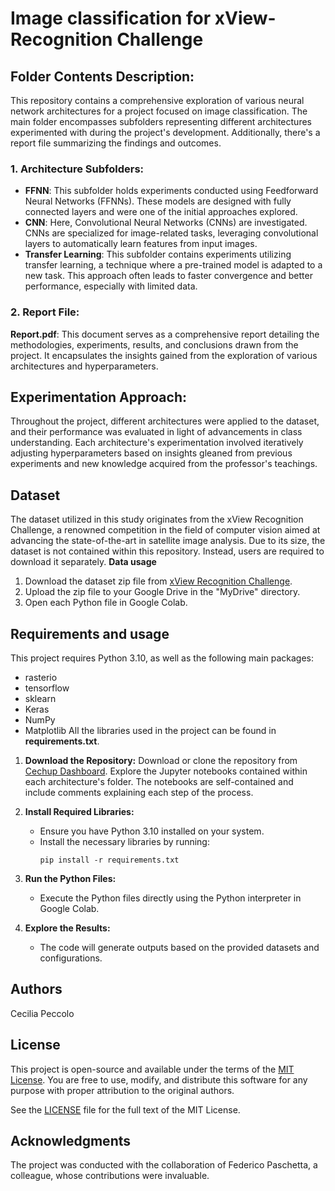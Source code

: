 # Image classification for xView-Recognition Challenge
## Folder Contents Description:
This repository contains a comprehensive exploration of various neural network architectures for a project focused on image classification. The main folder encompasses subfolders representing different architectures experimented with during the project's development. Additionally, there's a report file summarizing the findings and outcomes.

### 1. Architecture Subfolders:
- **FFNN**: This subfolder holds experiments conducted using Feedforward Neural Networks (FFNNs). These models are designed with fully connected layers and were one of the initial approaches explored.
- **CNN**: Here, Convolutional Neural Networks (CNNs) are investigated. CNNs are specialized for image-related tasks, leveraging convolutional layers to automatically learn features from input images.
- **Transfer Learning**: This subfolder contains experiments utilizing transfer learning, a technique where a pre-trained model is adapted to a new task. This approach often leads to faster convergence and better performance, especially with limited data.
### 2. Report File:
**Report.pdf**: This document serves as a comprehensive report detailing the methodologies, experiments, results, and conclusions drawn from the project. It encapsulates the insights gained from the exploration of various architectures and hyperparameters.


## Experimentation Approach:
Throughout the project, different architectures were applied to the dataset, and their performance was evaluated in light of advancements in class understanding. Each architecture's experimentation involved iteratively adjusting hyperparameters based on insights gleaned from previous experiments and new knowledge acquired from the professor's teachings.

## Dataset
The dataset utilized in this study originates from the xView Recognition Challenge, a renowned competition in the field of computer vision aimed at advancing the state-of-the-art in satellite image analysis. Due to its size, the dataset is not contained within this repository. Instead, users are required to download it separately.
**Data usage**
1. Download the dataset zip file from [xView Recognition Challenge](http://xviewdataset.org/#dataset).
2. Upload the zip file to your Google Drive in the "MyDrive" directory.
3. Open each Python file in Google Colab.

## Requirements and usage
This project requires Python 3.10, as well as the following main packages:
- rasterio
- tensorflow
- sklearn
- Keras
- NumPy
- Matplotlib
All the libraries used in the project can be found in **requirements.txt**.

1. **Download the Repository:**
Download or clone the repository from [Cechup Dashboard](https://github.com/cechup/-Image-classification-for-xView-Recognition-Challenge). Explore the Jupyter notebooks contained within each architecture's folder. The notebooks are self-contained and include comments explaining each step of the process.

2. **Install Required Libraries:**
   - Ensure you have Python 3.10 installed on your system.
   - Install the necessary libraries by running:
     ```
     pip install -r requirements.txt
     ```

3. **Run the Python Files:**
   - Execute the Python files directly using the Python interpreter in Google Colab.

4. **Explore the Results:**
   - The code will generate outputs based on the provided datasets and configurations.
  
## Authors
Cecilia Peccolo

## License
This project is open-source and available under the terms of the [MIT License](https://opensource.org/licenses/MIT). You are free to use, modify, and distribute this software for any purpose with proper attribution to the original authors.

See the [LICENSE](LICENSE) file for the full text of the MIT License.

## Acknowledgments
The project was conducted with the collaboration of Federico Paschetta, a colleague, whose contributions were invaluable.

